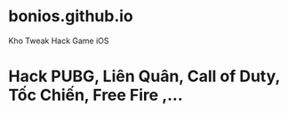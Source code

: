 # bonios.github.io
Kho Tweak Hack Game iOS

# Hack PUBG, Liên Quân, Call of Duty, Tốc Chiến, Free Fire ,... 

